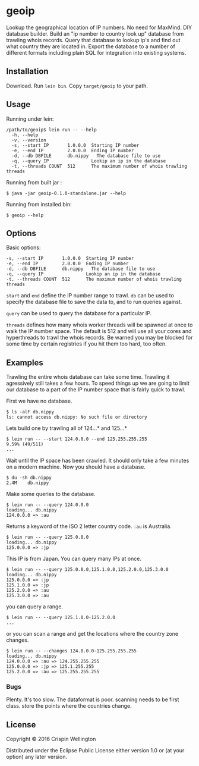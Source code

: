 # geoip

Lookup the geographical location of IP numbers. No need for
MaxMind. DIY database builder. Build an "ip number to country look up"
database from trawling whois records. Query that database to lookup
ip's and find out what country they are located in. Export the
database to a number of different formats including plain SQL for
integration into existing systems.

## Installation

Download. Run ```lein bin```. Copy ```target/geoip``` to your path.

## Usage

Running under lein:

    /path/to/geoip$ lein run -- --help
      -h, --help
      -v, --version
      -s, --start IP       1.0.0.0  Starting IP number
      -e, --end IP         2.0.0.0  Ending IP number
      -d, --db DBFILE      db.nippy   The database file to use
      -q, --query IP                Lookip an ip in the database
      -t, --threads COUNT  512      The maximum number of whois trawling threads

Running from built jar :

    $ java -jar geoip-0.1.0-standalone.jar --help

Running from installed bin:

    $ geoip --help

## Options

Basic options:

    -s, --start IP       1.0.0.0  Starting IP number
    -e, --end IP         2.0.0.0  Ending IP number
    -d, --db DBFILE      db.nippy   The database file to use
    -q, --query IP                Lookip an ip in the database
    -t, --threads COUNT  512      The maximum number of whois trawling threads

`start` and `end` define the IP number range to trawl. `db` can be
used to specify the database file to save the data to, and to run
queries against.

`query` can be used to query the database for a particular IP.

`threads` defines how many whois worker threads will be spawned at
once to walk the IP number space. The default is 512 and will use all
your cores and hyperthreads to trawl the whois records. Be warned you
may be blocked for some time by certain registries if you hit them too
hard, too often.

## Examples

Trawling the entire whois database can take some time. Trawling it
agressively still takes a few hours. To speed things up we are going
to limit our database to a part of the IP number space that is fairly
quick to trawl.

First we have no database.

    $ ls -alF db.nippy
    ls: cannot access db.nippy: No such file or directory

Lets build one by trawling all of 124.*.*.* and 125.*.*.*

    $ lein run -- --start 124.0.0.0 --end 125.255.255.255
    9.59% (49/511)
    ...

Wait until the IP space has been crawled. It should only take a few
minutes on a modern machine. Now you should have a database.

    $ du -sh db.nippy
    2.4M	db.nippy

Make some queries to the database.

    $ lein run -- --query 124.0.0.0
    loading... db.nippy
    124.0.0.0 => :au

Returns a keyword of the ISO 2 letter country code. `:au` is Australia.

    $ lein run -- --query 125.0.0.0
    loading... db.nippy
    125.0.0.0 => :jp

This IP is from Japan.
You can query many IPs at once.

    $ lein run -- --query 125.0.0.0,125.1.0.0,125.2.0.0,125.3.0.0
    loading... db.nippy
    125.0.0.0 => :jp
    125.1.0.0 => :jp
    125.2.0.0 => :au
    125.3.0.0 => :au

you can query a range.

    $ lein run -- --query 125.1.0.0-125.2.0.0
    ...

or you can scan a range and get the locations where the country zone changes.

    $ lein run -- --changes 124.0.0.0-125.255.255.255
    loading... db.nippy
    124.0.0.0 => :au => 124.255.255.255
    125.0.0.0 => :jp => 125.1.255.255
    125.2.0.0 => :au => 125.255.255.255

### Bugs

Plenty. It's too slow. The dataformat is poor. scanning needs to be
first class. store the points where the countries change.

## License

Copyright © 2016 Crispin Wellington

Distributed under the Eclipse Public License either version 1.0 or (at
your option) any later version.
